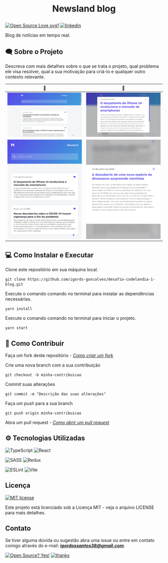 # <p style="text-align: center;">Newsland blog</p>

[![Open Source Love svg1](https://badges.frapsoft.com/os/v1/open-source.svg?v=103)](https://github.com/ellerbrock/open-source-badges/)
[![linkedin](https://badgen.net/badge/icon/linkedin?icon=linkedins&label)](https://www.linkedin.com/in/igords-goncalves/)

Blog de notícias em tempo real.

## 🗨 Sobre o Projeto
Descreva com mais detalhes sobre o que se trata o projeto, qual problema ele visa resolver, qual a sua motivação para criá-lo e qualquer outro contexto relevante.

| 💙 | 👀  |
| -------- | -------- |
| ![Linha 2, Coluna 1](https://github.com/igords-goncalves/desafio-codelandia-1-blog/blob/master/.github/img/print_screens%20(6).png) | ![Linha 2, Coluna 2](https://github.com/igords-goncalves/desafio-codelandia-1-blog/blob/master/.github/img/print_screens%20(5).png) |
| ![Linha 3, Coluna 1](https://github.com/igords-goncalves/desafio-codelandia-1-blog/blob/master/.github/img/print_screens%20(1).png) | ![Linha 3, Coluna 2](https://github.com/igords-goncalves/desafio-codelandia-1-blog/blob/master/.github/img/print_screens%20(8).png) |

## 💻 Como Instalar e Executar

Clone este repositório em sua máquina local.
````
git clone https://github.com/igords-goncalves/desafio-codelandia-1-blog.git
````
Execute o comando comando no terminal para instalar as dependências necessárias.
````
yarn install
````
Execute o comando comando no terminal para iniciar o projeto.
````
yarn start
````

## 🤝 Como Contribuir

Faça um fork deste repositório - [*Como criar um fork*](https://docs.github.com/en/get-started/quickstart/fork-a-repo)

Crie uma nova branch com a sua contribuição
````
git checkout -b minha-contribuicao
````
Commit suas alterações
````
git commit -m "Descrição das suas alterações"
````
Faça um push para a sua branch
````
git push origin minha-contribuicao
````
Abra um pull request - [*Como abrir um pull request*](https://docs.github.com/en/pull-requests/collaborating-with-pull-requests/proposing-changes-to-your-work-with-pull-requests/creating-a-pull-request)


## ⚙ Tecnologias Utilizadas

![TypeScript](https://img.shields.io/badge/typescript-%23007ACC.svg?style=for-the-badge&logo=typescript&logoColor=white) ![React](https://img.shields.io/badge/react-%2320232a.svg?style=for-the-badge&logo=react&logoColor=%2361DAFB)

![SASS](https://img.shields.io/badge/SASS-hotpink.svg?style=for-the-badge&logo=SASS&logoColor=white) ![Redux](https://img.shields.io/badge/redux-%23593d88.svg?style=for-the-badge&logo=redux&logoColor=white)

![ESLint](https://img.shields.io/badge/ESLint-4B3263?style=for-the-badge&logo=eslint&logoColor=white) ![Vite](https://img.shields.io/badge/vite-%23646CFF.svg?style=for-the-badge&logo=vite&logoColor=white)

## Licença
[![MIT license](https://img.shields.io/badge/License-MIT-blue.svg)](https://lbesson.mit-license.org/)

Este projeto está licenciado sob a Licença MIT - veja o arquivo LICENSE para mais detalhes.

## Contato

Se tiver alguma dúvida ou sugestão abra uma issue ou entre em contato comigo através do e-mail: ***igordossantos38@gmail.com***.

[![Open Source? Yes!](https://badgen.net/badge/Open%20Source%20%3F/Yes%21/blue?icon=github)](https://github.com/Naereen/badges/)
[![thanks](https://img.shields.io/badge/say-thanks-ff69b4.svg)](https://saythanks.io/to/kennethreitz)
